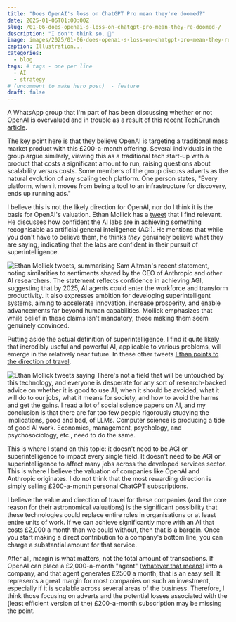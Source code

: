```yaml
---
title: "Does OpenAI's loss on ChatGPT Pro mean they're doomed?"
date: 2025-01-06T01:00:00Z
slug: /01-06-does-openai-s-loss-on-chatgpt-pro-mean-they-re-doomed-/
description: "I don't think so. 🤷"
image: images/2025/01-06-does-openai-s-loss-on-chatgpt-pro-mean-they-re-doomed.png
caption: Illustration...
categories:
  - blog
tags: # tags - one per line
  - AI    
  - strategy
# (uncomment to make hero post)  - feature
draft: false
---
```

A WhatsApp group that I'm part of has been discussing whether or not OpenAI is overvalued and in trouble as a result of this recent [TechCrunch article](https://techcrunch.com/2025/01/05/openai-is-losing-money-on-its-pricey-chatgpt-pro-plan-ceo-sam-altman-says/).

The key point here is that they believe OpenAI is targeting a traditional mass market product with this £200-a-month offering. Several individuals in the group argue similarly, viewing this as a traditional tech start-up with a product that costs a significant amount to run, raising questions about scalability versus costs. Some members of the group discuss adverts as the natural evolution of any scaling tech platform. One person states, "Every platform, when it moves from being a tool to an infrastructure for discovery, ends up running ads."

I believe this is not the likely direction for OpenAI, nor do I think it is the basis for OpenAI's valuation. Ethan Mollick has a [tweet](https://x.com/emollick/status/1876119097660100636) that I find relevant. He discusses how confident the AI labs are in achieving something recognisable as artificial general intelligence (AGI). He mentions that while you don't have to believe them, he thinks *they* genuinely believe what they are saying, indicating that the labs are confident in their pursuit of superintelligence.


![Ethan Mollick tweets, summarising Sam Altman's recent statement, noting similarities to sentiments shared by the CEO of Anthropic and other AI researchers. The statement reflects confidence in achieving AGI, suggesting that by 2025, AI agents could enter the workforce and transform productivity. It also expresses ambition for developing superintelligent systems, aiming to accelerate innovation, increase prosperity, and enable advancements far beyond human capabilities. Mollick emphasizes that while belief in these claims isn't mandatory, those making them seem genuinely convinced.](/images/2025/01-06-ethan-mollick-other-tweet.png)

Putting aside the actual definition of superintelligence, I find it quite likely that incredibly useful and powerful AI, applicable to various problems, will emerge in the relatively near future. In these other tweets [Ethan points to the direction of travel](https://x.com/emollick/status/1876003591720251785).

![Ethan Mollick tweets saying `There's not a field that will be untouched by this technology, and everyone is desperate for any sort of research-backed advice on whether it is good to use AI, when it should be avoided, what it will do to our jobs, what it means for society, and how to avoid the harms and get the gains. I read a lot of social science papers on AI, and my conclusion is that there are far too few people rigorously studying the implications, good and bad, of LLMs. Computer science is producing a tide of good AI work. Economics, management, psychology, and psychosociology, etc., need to do the same.`](/images/2025/01-06-ethan-mollick-tweet.png)

This is where I stand on this topic: it doesn't need to be AGI or superintelligence to impact every single field. It doesn't need to be AGI or superintelligence to affect many jobs across the developed services sector. This is where I believe the valuation of companies like OpenAI and Anthropic originates. I do not think that the most rewarding direction is simply selling £200-a-month personal ChatGPT subscriptions.

I believe the value and direction of travel for these companies (and the core reason for their astronomical valuations) is the significant possibility that these technologies could replace entire roles in organisations or at least entire units of work. If we can achieve significantly more with an AI that costs £2,000 a month than we could without, then that is a bargain. Once you start making a direct contribution to a company's bottom line, you can charge a substantial amount for that service.

After all, margin is what matters, not the total amount of transactions. If OpenAI can place a £2,000-a-month "agent" ([whatever that means](https://lite.datasette.io/?json=https://gist.github.com/simonw/bdc7b894eedcfd54f0a2422ea8feaa80#/data/raw)) into a company, and that agent generates £2500 a month, that is an easy sell. It represents a great margin for most companies on such an investment, especially if it is scalable across several areas of the business. Therefore, I think those focusing on adverts and the potential losses associated with the (least efficient version of the) £200-a-month subscription may be missing the point.